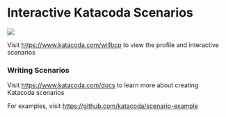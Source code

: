 # Interactive Katacoda Scenarios

[![](http://shields.katacoda.com/katacoda/willbcp/count.svg)](https://www.katacoda.com/willbcp "Get your profile on Katacoda.com")

Visit https://www.katacoda.com/willbcp to view the profile and interactive scenarios

### Writing Scenarios
Visit https://www.katacoda.com/docs to learn more about creating Katacoda scenarios

For examples, visit https://github.com/katacoda/scenario-example
